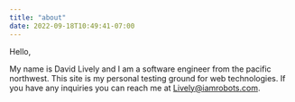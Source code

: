 ```yaml
---
title: "about"
date: 2022-09-18T10:49:41-07:00
---
```


Hello,

My name is David Lively and I am a software engineer from the pacific northwest. This site is my personal testing ground for web technologies. If you have any inquiries you can reach me at [Lively@iamrobots.com](mailto:lively@iamrobots.com).
